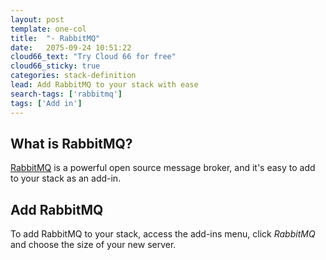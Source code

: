 ```yaml
---
layout: post
template: one-col
title:  "- RabbitMQ"
date:   2075-09-24 10:51:22
cloud66_text: "Try Cloud 66 for free"
cloud66_sticky: true
categories: stack-definition
lead: Add RabbitMQ to your stack with ease
search-tags: ['rabbitmq']
tags: ['Add in']
---
```


## What is RabbitMQ? 
[RabbitMQ](http://www.rabbitmq.com) is a powerful open source message broker, and it's easy to add to your stack as an add-in.

## Add RabbitMQ
To add RabbitMQ to your stack, access the add-ins menu, click _RabbitMQ_ and choose the size of your new server.
